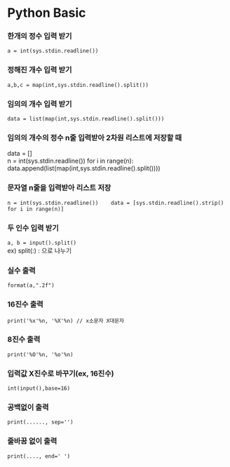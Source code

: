 # Python Basic

### 한개의 정수 입력 받기
`a = int(sys.stdin.readline())`

### 정해진 개수 입력 받기
`a,b,c = map(int,sys.stdin.readline().split())`

### 임의의 개수 입력 받기
`data = list(map(int,sys.stdin.readline().split()))`

### 임의의 개수의 정수 n줄 입력받아 2차원 리스트에 저장할 때
data = []   
n = int(sys.stdin.readline())
for i in range(n):
data.append(list(map(int,sys.stdin.readline().split())))


### 문자열 n줄을 입력받아 리스트 저장
`n = int(sys.stdin.readline())   
data = [sys.stdin.readline().strip() for i in range(n)]`

### 두 인수 입력 받기
`a, b = input().split()`   
ex) split(:) : 으로 나누기

### 실수 출력
`format(a,".2f")`

### 16진수 출력
`print('%x'%n, '%X'%n) // x소문자 X대문자`

### 8진수 출력
`print('%O'%n, '%o'%n)`

### 입력값 X진수로 바꾸기(ex, 16진수)
`int(input(),base=16)`

### 공백없이 출력
`print(......, sep='')`

### 줄바꿈 없이 출력
`print(...., end=' ')`

